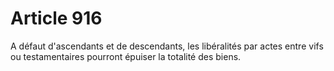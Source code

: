 # Article 916

A défaut d'ascendants et de descendants, les libéralités par actes entre vifs ou testamentaires pourront épuiser la totalité des biens.